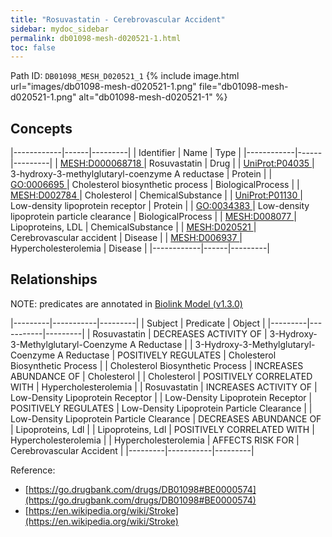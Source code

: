 ```yaml
---
title: "Rosuvastatin - Cerebrovascular Accident"
sidebar: mydoc_sidebar
permalink: db01098-mesh-d020521-1.html
toc: false 
---
```



Path ID: `DB01098_MESH_D020521_1`
{% include image.html url="images/db01098-mesh-d020521-1.png" file="db01098-mesh-d020521-1.png" alt="db01098-mesh-d020521-1" %}

## Concepts

|------------|------|---------|
| Identifier | Name | Type    |
|------------|------|---------|
| <a href="https://identifiers.org/MESH:D000068718">MESH:D000068718 </a> | Rosuvastatin | Drug |
| <a href="https://identifiers.org/UniProt:P04035">UniProt:P04035 </a> | 3-hydroxy-3-methylglutaryl-coenzyme A reductase | Protein |
| <a href="https://identifiers.org/GO:0006695">GO:0006695 </a> | Cholesterol biosynthetic process | BiologicalProcess |
| <a href="https://identifiers.org/MESH:D002784">MESH:D002784 </a> | Cholesterol | ChemicalSubstance |
| <a href="https://identifiers.org/UniProt:P01130">UniProt:P01130 </a> | Low-density lipoprotein receptor | Protein |
| <a href="https://identifiers.org/GO:0034383">GO:0034383 </a> | Low-density lipoprotein particle clearance | BiologicalProcess |
| <a href="https://identifiers.org/MESH:D008077">MESH:D008077 </a> | Lipoproteins, LDL | ChemicalSubstance |
| <a href="https://identifiers.org/MESH:D020521">MESH:D020521 </a> | Cerebrovascular accident | Disease |
| <a href="https://identifiers.org/MESH:D006937">MESH:D006937 </a> | Hypercholesterolemia | Disease |
|------------|------|---------|

## Relationships


NOTE: predicates are annotated in <a href="https://github.com/biolink/biolink-model/releases/tag/v1.3.0">Biolink Model (v1.3.0)</a>

|---------|-----------|---------|
| Subject | Predicate | Object  |
|---------|-----------|---------|
| Rosuvastatin | DECREASES ACTIVITY OF | 3-Hydroxy-3-Methylglutaryl-Coenzyme A Reductase |
| 3-Hydroxy-3-Methylglutaryl-Coenzyme A Reductase | POSITIVELY REGULATES | Cholesterol Biosynthetic Process |
| Cholesterol Biosynthetic Process | INCREASES ABUNDANCE OF | Cholesterol |
| Cholesterol | POSITIVELY CORRELATED WITH | Hypercholesterolemia |
| Rosuvastatin | INCREASES ACTIVITY OF | Low-Density Lipoprotein Receptor |
| Low-Density Lipoprotein Receptor | POSITIVELY REGULATES | Low-Density Lipoprotein Particle Clearance |
| Low-Density Lipoprotein Particle Clearance | DECREASES ABUNDANCE OF | Lipoproteins, Ldl |
| Lipoproteins, Ldl | POSITIVELY CORRELATED WITH | Hypercholesterolemia |
| Hypercholesterolemia | AFFECTS RISK FOR | Cerebrovascular Accident |
|---------|-----------|---------|

Reference: 
  - [https://go.drugbank.com/drugs/DB01098#BE0000574](https://go.drugbank.com/drugs/DB01098#BE0000574)
  - [https://en.wikipedia.org/wiki/Stroke](https://en.wikipedia.org/wiki/Stroke)
